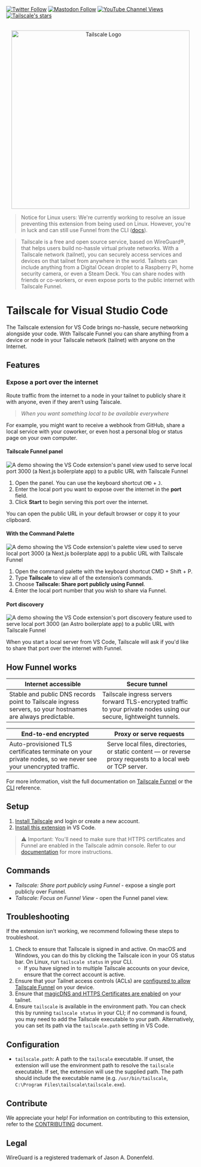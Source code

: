 <a title="Tailscale on Twitter" href="https://twitter.com/tailscale"><img alt="Twitter Follow" src="https://img.shields.io/twitter/follow/tailscale?style=social"></a>
<a title="Tailscale on the Fediverse" href="https://hachyderm.io/@tailscale"><img alt="Mastodon Follow" src="https://img.shields.io/mastodon/follow/109343780291948032?domain=https%3A%2F%2Fhachyderm.io&style=social"></a>
<a title="Tailscale on YouTube" href="https://youtube.com/tailscale"><img alt="YouTube Channel Views" src="https://img.shields.io/youtube/channel/views/UCcdv38QxPjSMqbt5ffLhJLA?style=social"></a>
<a title="Tailscale on GitHub" href="https://github.com/tailscale"><img alt="Tailscale's stars" src="https://img.shields.io/github/stars/tailscale?style=social"></a>

<p align="center">
  <br />
  <a title="Learn more about Tailscale" href="https://tailscale.com"><img width="476px" src="https://github.com/tailscale-dev/tailscale-dev/assets/40265/113339dc-fea6-4ccf-a284-22ecee62c7c9" alt="Tailscale Logo" /></a>
</p>

> Notice for Linux users: We're currently working to resolve an issue preventing this extension from being used on Linux. However, you're in luck and can still use Funnel from the CLI ([docs](https://tailscale.com/kb/1223/tailscale-funnel/?q=funnel)).

> Tailscale is a free and open source service, based on WireGuard®, that helps users build no-hassle virtual private networks. With a Tailscale network (tailnet), you can securely access services and devices on that tailnet from anywhere in the world. Tailnets can include anything from a Digital Ocean droplet to a Raspberry Pi, home security camera, or even a Steam Deck. You can share nodes with friends or co-workers, or even expose ports to the public internet with Tailscale Funnel.

# Tailscale for Visual Studio Code

The Tailscale extension for VS Code brings no-hassle, secure networking alongside your code. With Tailscale Funnel you can share anything from a device or node in your Tailscale network (tailnet) with anyone on the Internet.

## Features

### Expose a port over the internet

Route traffic from the internet to a node in your tailnet to publicly share it with anyone, even if they aren’t using Taiscale.

> _When you want something local to be available everywhere_

For example, you might want to receive a webhook from GitHub, share a local service with your coworker, or even host a personal blog or status page on your own computer.

#### Tailscale Funnel panel

![A demo showing the VS Code extension's panel view used to serve local port 3000 (a Next.js boilerplate app) to a public URL with Tailscale Funnel](https://github.com/tailscale-dev/tailscale-dev/assets/40265/e9d1eac5-cf11-4075-bf8d-e8a377e2c9ed)

1. Open the panel. You can use the keyboard shortcut `CMD` + `J`.
2. Enter the local port you want to expose over the internet in the **port** field.
3. Click **Start** to begin serving this port over the internet.

You can open the public URL in your default browser or copy it to your clipboard.

#### With the Command Palette

![A demo showing the VS Code extension's palette view used to serve local port 3000 (a Next.js boilerplate app) to a public URL with Tailscale Funnel](https://github.com/tailscale-dev/tailscale-dev/assets/40265/97a177a3-3632-4dea-8a95-0ec3c631995d)

1. Open the command palette with the keyboard shortcut CMD + Shift + P.
2. Type **Tailscale** to view all of the extension’s commands.
3. Choose **Tailscale: Share port publicly using Funnel**.
4. Enter the local port number that you wish to share via Funnel.

#### Port discovery

![A demo showing the VS Code extension's port discovery feature used to serve local port 3000 (an Astro boilerplate app) to a public URL with Tailscale Funnel](https://github.com/tailscale-dev/tailscale-dev/assets/40265/63b0a26b-018b-4158-a20d-22789bbca707)

When you start a local server from VS Code, Tailscale will ask if you'd like to share that port over the internet with Funnel.

## How Funnel works

| Internet accessible                                                                                         | Secure tunnel                                                                                                        |
| ----------------------------------------------------------------------------------------------------------- | -------------------------------------------------------------------------------------------------------------------- |
| Stable and public DNS records point to Tailscale ingress servers, so your hostnames are always predictable. | Tailscale ingress servers forward TLS-encrypted traffic to your private nodes using our secure, lightweight tunnels. |

| End-to-end encrypted                                                                                         | Proxy or serve requests                                                                                     |
| ------------------------------------------------------------------------------------------------------------ | ----------------------------------------------------------------------------------------------------------- |
| Auto-provisioned TLS certificates terminate on your private nodes, so we never see your unencrypted traffic. | Serve local files, directories, or static content — or reverse proxy requests to a local web or TCP server. |

For more information, visit the full documentation on [Tailscale Funnel](https://tailscale.com/kb/1223/tailscale-funnel/) or the [CLI](https://tailscale.com/kb/1242/tailscale-serve/) reference.

## Setup

1. [Install Tailscale](https://tailscale.com/download) and login or create a new account.
2. [Install this extension](vscode:extension/Tailscale.vscode-tailscale) in VS Code.

> ⚠️ Important: You'll need to make sure that HTTPS certificates and Funnel are enabled in the Tailscale admin console. Refer to our [documentation](https://tailscale.com/kb/1223/tailscale-funnel/#setup) for more instructions.

## Commands

- _Tailscale: Share port publicly using Funnel_ - expose a single port publicly over Funnel.
- _Tailscale: Focus on Funnel View_ - open the Funnel panel view.

## Troubleshooting

If the extension isn't working, we recommend following these steps to troubleshoot.

1. Check to ensure that Tailscale is signed in and active. On macOS and Windows, you can do this by clicking the Tailscale icon in your OS status bar. On Linux, run `tailscale status` in your CLI.
   - If you have signed in to multiple Tailscale accounts on your device, ensure that the correct account is active.
2. Ensure that your Tailnet access controls (ACLs) are [configured to allow Tailscale Funnel](https://tailscale.com/kb/1223/tailscale-funnel/#setup) on your device.
3. Ensure that [magicDNS and HTTPS Certificates are enabled](https://tailscale.com/kb/1153/enabling-https/) on your tailnet.
4. Ensure `tailscale` is available in the environment path. You can check this by running `tailscale status` in your CLI; if no command is found, you may need to add the Tailscale executable to your path. Alternatively, you can set its path via the `tailscale.path` setting in VS Code.

## Configuration

- `tailscale.path`: A path to the `tailscale` executable. If unset, the extension will use
  the environment path to resolve the `tailscale` executable. If set, the extension
  will use the supplied path. The path should include the executable name (e.g.
  `/usr/bin/tailscale`, `C:\Program Files\tailscale\tailscale.exe`).

## Contribute

We appreciate your help! For information on contributing to this extension, refer to the [CONTRIBUTING](CONTRIBUTING.md) document.

## Legal

WireGuard is a registered trademark of Jason A. Donenfeld.

